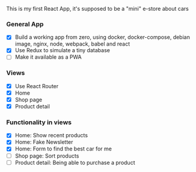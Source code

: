 This is my first React App, it's supposed to be a "mini" e-store about cars

### General App
- [x] Build a working app from zero, using docker, docker-compose, debian image, nginx, node, webpack, babel and react
- [x] Use Redux to simulate a tiny database
- [ ] Make it available as a PWA

### Views
- [x] Use React Router
- [x] Home
- [x] Shop page
- [x] Product detail

### Functionality in views
- [x] Home: Show recent products
- [x] Home: Fake Newsletter
- [x] Home: Form to find the best car for me
- [ ] Shop page: Sort products
- [ ] Product detail: Being able to purchase a product